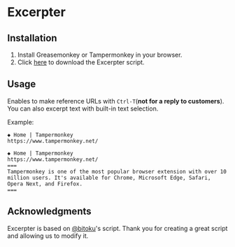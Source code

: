 # Excerpter

## Installation
1. Install Greasemonkey or Tampermonkey in your browser.
1. Click [here](https://raw.githubusercontent.com/tmyoda/GM-excerpter/main/excerpter.user.js) to download the Excerpter script.



## Usage
Enables to make reference URLs with `Ctrl-T`(**not for a reply to customers**).
You can also excerpt text with built-in text selection.

Example:

```
◆ Home | Tampermonkey
https://www.tampermonkey.net/
```

```
◆ Home | Tampermonkey
https://www.tampermonkey.net/
===
Tampermonkey is one of the most popular browser extension with over 10 million users. It's available for Chrome, Microsoft Edge, Safari, Opera Next, and Firefox.
===
```

## Acknowledgments
Excerpter is based on [@bitoku](https://github.com/bitoku)'s script.
Thank you for creating a great script and allowing us to modify it.
